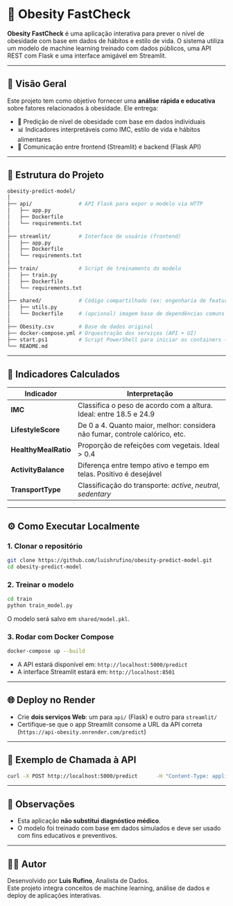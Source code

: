 
# 🧠 Obesity FastCheck

**Obesity FastCheck** é uma aplicação interativa para prever o nível de obesidade com base em dados de hábitos e estilo de vida. O sistema utiliza um modelo de machine learning treinado com dados públicos, uma API REST com Flask e uma interface amigável em Streamlit.

---

## 🚀 Visão Geral

Este projeto tem como objetivo fornecer uma **análise rápida e educativa** sobre fatores relacionados à obesidade. Ele entrega:

- 🎯 Predição de nível de obesidade com base em dados individuais
- 📊 Indicadores interpretáveis como IMC, estilo de vida e hábitos alimentares
- 🔄 Comunicação entre frontend (Streamlit) e backend (Flask API)

---

## 🧱 Estrutura do Projeto

```bash
obesity-predict-model/
│
├── api/               # API Flask para expor o modelo via HTTP
│   ├── app.py
│   ├── Dockerfile
│   └── requirements.txt
│
├── streamlit/         # Interface de usuário (frontend)
│   ├── app.py
│   ├── Dockerfile
│   └── requirements.txt
│
├── train/             # Script de treinamento do modelo
│   ├── train.py
│   ├── Dockerfile
│   └── requirements.txt
│
├── shared/            # Código compartilhado (ex: engenharia de features, utils)
│   ├── utils.py
│   └── Dockerfile     # (opcional) imagem base de dependências comuns
│
├── Obesity.csv        # Base de dados original
├── docker-compose.yml # Orquestração dos serviços (API + UI)
├── start.ps1          # Script PowerShell para iniciar os containers (Windows)
└── README.md

```

---

## 🧠 Indicadores Calculados

| Indicador             | Interpretação                                                                 |
|-----------------------|------------------------------------------------------------------------------|
| **IMC**               | Classifica o peso de acordo com a altura. Ideal: entre 18.5 e 24.9            |
| **LifestyleScore**    | De 0 a 4. Quanto maior, melhor: considera não fumar, controle calórico, etc. |
| **HealthyMealRatio**  | Proporção de refeições com vegetais. Ideal > 0.4                              |
| **ActivityBalance**   | Diferença entre tempo ativo e tempo em telas. Positivo é desejável            |
| **TransportType**     | Classificação do transporte: *active*, *neutral*, *sedentary*                 |

---

## ⚙️ Como Executar Localmente

### 1. Clonar o repositório

```bash
git clone https://github.com/luishrufino/obesity-predict-model.git
cd obesity-predict-model
```

### 2. Treinar o modelo

```bash
cd train
python train_model.py
```

O modelo será salvo em `shared/model.pkl`.

### 3. Rodar com Docker Compose

```bash
docker-compose up --build
```

- A API estará disponível em: `http://localhost:5000/predict`
- A interface Streamlit estará em: `http://localhost:8501`

---

## 🌐 Deploy no Render

- Crie **dois serviços Web**: um para `api/` (Flask) e outro para `streamlit/`
- Certifique-se que o app Streamlit consome a URL da API correta (`https://api-obesity.onrender.com/predict`)

---

## 🧪 Exemplo de Chamada à API

```bash
curl -X POST http://localhost:5000/predict      -H "Content-Type: application/json"      -d '{"Age": 25, "Height": 1.75, "Weight": 80, ...}'
```

---

## 📌 Observações

- Esta aplicação **não substitui diagnóstico médico**.
- O modelo foi treinado com base em dados simulados e deve ser usado com fins educativos e preventivos.

---

## 👨‍💻 Autor

Desenvolvido por **Luis Rufino**, Analista de Dados.  
Este projeto integra conceitos de machine learning, análise de dados e deploy de aplicações interativas.

